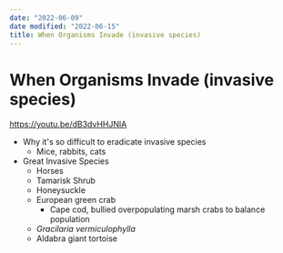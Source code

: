 ```yaml
---
date: "2022-06-09"
date modified: "2022-06-15"
title: When Organisms Invade (invasive species)
---
```


# When Organisms Invade (invasive species)
https://youtu.be/dB3dvHHJNlA

- Why it's so difficult to eradicate invasive species
	- Mice, rabbits, cats
- Great Invasive Species
	- Horses
	- Tamarisk Shrub
	- Honeysuckle
	- European green crab
		- Cape cod, bullied overpopulating marsh crabs to balance population
	- *Gracilaria vermiculophylla*
	- Aldabra giant tortoise
